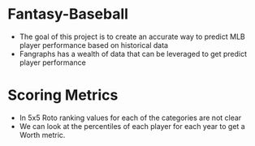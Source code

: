 # Fantasy-Baseball
* The goal of this project is to create an accurate way to predict MLB player performance based on historical data
* Fangraphs has a wealth of data that can be leveraged to get predict player performance


# Scoring Metrics
* In 5x5 Roto ranking values for each of the categories are not clear
* We can look at the percentiles of each player for each year to get a Worth metric.
